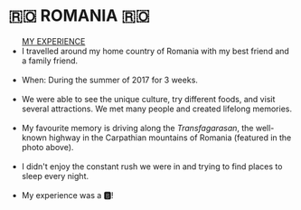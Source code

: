 # 🇷🇴 <b>ROMANIA</b> 🇷🇴

<ul class="experience"><u>MY EXPERIENCE</u>
    <li class="list">I travelled around my home country of Romania with my best friend and a family friend.  </li>
    &nbsp;
    <li class="list">When: During the summer of 2017 for 3 weeks.</li>
    &nbsp;
    <li class="list">We were able to see the unique culture, try different foods, and visit several attractions. We met many people and created lifelong memories.</li>
    &nbsp;
    <li class="list">My favourite memory is driving along the <i>Transfagarasan</i>, the well-known highway in the Carpathian mountains of Romania (featured in the photo above).</li>
    &nbsp;
    <li class="list">I didn't enjoy the constant rush we were in and trying to find places to sleep every night.</li>
    &nbsp;
    <li class="list">My experience was a <b>🅱</b>!</li>
</ul>
<br>
